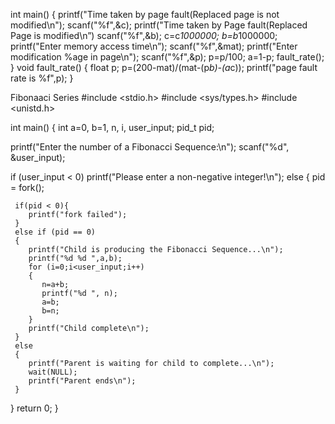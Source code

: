 int main()
{
 printf("Time taken by page fault(Replaced page is not modified\n");
 scanf("%f",&c);
 printf("Time taken by Page fault(Replaced Page is modified\n”) 
 scanf("%f",&b);
 c=c*1000000;
 b=b*1000000;
 printf("Enter memory access time\n”);
 scanf("%f",&mat);
 printf("Enter modification %age in page\n");
 scanf("%f",&p);
 p=p/100;
 a=1-p;
fault_rate();
}
void fault_rate()
{
float p;
p=(200-mat)/(mat-(p*b)-(a*c));
printf("page fault rate is %f",p);
}




Fibonaaci Series
#include <stdio.h>
#include <sys/types.h>
#include <unistd.h>

int main()
{
  int a=0, b=1, n, i, user_input;
  pid_t pid;

  printf("Enter the number of a Fibonacci Sequence:\n");
  scanf("%d", &user_input);

  if (user_input < 0)
     printf("Please enter a non-negative integer!\n");
  else
  {
     pid = fork();
     
     if(pid < 0){
        printf("fork failed");
     }
     else if (pid == 0)
     {
        printf("Child is producing the Fibonacci Sequence...\n");
        printf("%d %d ",a,b);
        for (i=0;i<user_input;i++)
        {
           n=a+b;
           printf("%d ", n);
           a=b;
           b=n;
        }
        printf("Child complete\n");
     }
     else
     {
        printf("Parent is waiting for child to complete...\n");
        wait(NULL);
        printf("Parent ends\n");
     }
  }
  return 0;
}

